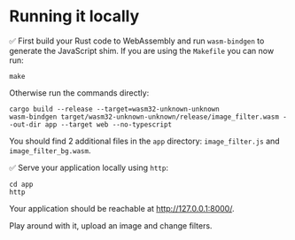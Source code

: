 # Running it locally

✅ First build your Rust code to WebAssembly and run `wasm-bindgen` to generate the JavaScript shim.
If you are using the `Makefile` you can now run:

```
make
```

Otherwise run the commands directly:

```
cargo build --release --target=wasm32-unknown-unknown
wasm-bindgen target/wasm32-unknown-unknown/release/image_filter.wasm --out-dir app --target web --no-typescript
```

You should find 2 additional files in the `app` directory:
`image_filter.js` and `image_filter_bg.wasm`.

✅ Serve your application locally using `http`:

```
cd app
http
```

Your application should be reachable at <http://127.0.0.1:8000/>.

Play around with it, upload an image and change filters.
